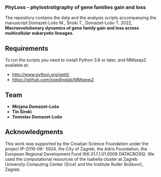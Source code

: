 ### PhyLoss - phylostratigraphy of gene families gain and loss
The repository contains the data and the analysis scripts accompanying the manuscript Domazet-Lošo M., Široki T., Domazet-Lošo T. 2022, **Macroevolutionary dynamics of gene family gain and loss across multicellular eukaryotic lineages**.

## Requirements
To run the scripts you need to install Python 3.6 or later, and MMseqs2
available at:
- http://www.python.org/getit/
- https://github.com/soedinglab/MMseqs2

## Team
* **Mirjana Domazet-Lošo**
* **Tin Široki**
* **Tomislav Domazet-Lošo**

## Acknowledgments
This work was supported by the Croatian Science Foundation under the project IP-2016-06- 5924, the City of Zagreb, the Adris Foundation, the European Regional Development Fund (KK.01.1.1.01.0009 DATACROSS). We used the computational resources of the Isabella cluster at Zagreb University Computing Center (Srce) and the Institute Ruđer Bošković, Zagreb.
